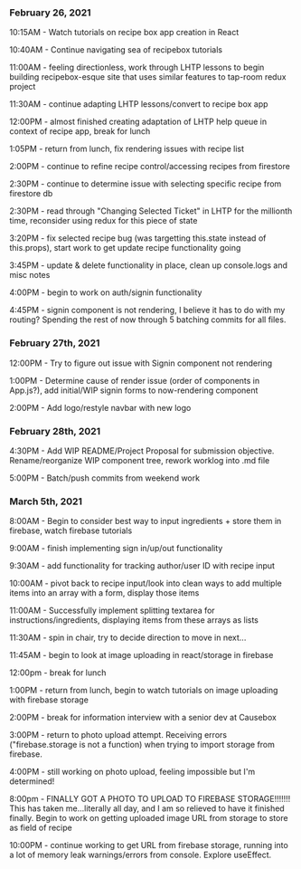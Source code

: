 ### February 26, 2021

10:15AM - Watch tutorials on recipe box app creation in React

10:40AM - Continue navigating sea of recipebox tutorials

11:00AM - feeling directionless, work through LHTP lessons to begin building recipebox-esque site that uses similar features to tap-room redux project

11:30AM - continue adapting LHTP lessons/convert to recipe box app

12:00PM - almost finished creating adaptation of LHTP help queue in context of recipe app, break for lunch

1:05PM - return from lunch, fix rendering issues with recipe list

2:00PM - continue to refine recipe control/accessing recipes from firestore

2:30PM - continue to determine issue with selecting specific recipe from firestore db

2:30PM - read through "Changing Selected Ticket" in LHTP for the millionth time, reconsider using redux for this piece of state

3:20PM - fix selected recipe bug (was targetting this.state instead of this.props), start work to get update recipe functionality going

3:45PM - update & delete functionality in place, clean up console.logs and misc notes

4:00PM - begin to work on auth/signin functionality

4:45PM - signin component is not rendering, I believe it has to do with my routing? Spending the rest of now through 5 batching commits for all files.

### February 27th, 2021

12:00PM - Try to figure out issue with Signin component not rendering

1:00PM - Determine cause of render issue (order of components in App.js?), add initial/WIP signin forms to now-rendering component

2:00PM - Add logo/restyle navbar with new logo

### February 28th, 2021

4:30PM - Add WIP README/Project Proposal for submission objective. Rename/reorganize WIP component tree, rework worklog into .md file

5:00PM - Batch/push commits from weekend work

### March 5th, 2021

8:00AM - Begin to consider best way to input ingredients + store them in firebase, watch firebase tutorials

9:00AM - finish implementing sign in/up/out functionality

9:30AM - add functionality for tracking author/user ID with recipe input

10:00AM - pivot back to recipe input/look into clean ways to add multiple items into an array with a form, display those items

11:00AM - Successfully implement splitting textarea for instructions/ingredients, displaying items from these arrays as lists

11:30AM - spin in chair, try to decide direction to move in next...

11:45AM - begin to look at image uploading in react/storage in firebase

12:00pm - break for lunch

1:00PM - return from lunch, begin to watch tutorials on image uploading with firebase storage

2:00PM - break for information interview with a senior dev at Causebox

3:00PM - return to photo upload attempt. Receiving errors ("firebase.storage is not a function) when trying to import storage from firebase.

4:00PM - still working on photo upload, feeling impossible but I'm determined!

8:00pm - FINALLY GOT A PHOTO TO UPLOAD TO FIREBASE STORAGE!!!!!!! This has taken me...literally all day, and I am so relieved to have it finished finally. Begin to work on getting uploaded image URL from storage to store as field of recipe

10:00PM - continue working to get URL from firebase storage, running into a lot of memory leak warnings/errors from console. Explore useEffect.

